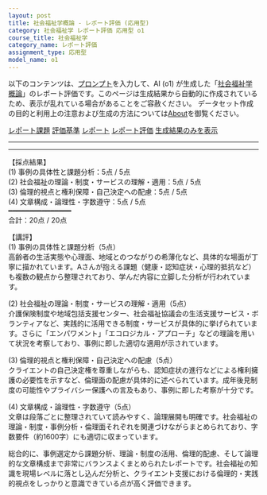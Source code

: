```yaml
---
layout: post
title: 社会福祉学概論 - レポート評価 (応用型)
category: 社会福祉学 レポート評価 応用型 o1
course_title: 社会福祉学
category_name: レポート評価
assignment_type: 応用型
model_name: o1
---
```


以下のコンテンツは、[プロンプト](https://github.com/takedatoshiyuki/synthetic_assignments/tree/main/generated/社会福祉学/o1/prompt_レポート評価-応用型.md)を入力して、AI (o1) が生成した「[社会福祉学概論](/contents/社会福祉学/)」のレポート評価です。このページは生成結果から自動的に作成されているため、表示が乱れている場合があることをご容赦ください。
データセット作成の目的と利用上の注意および生成の方法については[About](/About)を御覧ください。

[レポート課題](../レポート課題-応用型)
[評価基準](../評価基準-応用型)
[レポート](../レポート-応用型)
[レポート評価](../レポート評価-応用型)
[生成結果のみを表示](https://github.com/takedatoshiyuki/synthetic_assignments/tree/main/generated/社会福祉学/o1/レポート評価-応用型.md)
  

***
***
  
【採点結果】  
(1) 事例の具体性と課題分析：5点 / 5点  
(2) 社会福祉の理論・制度・サービスの理解・適用：5点 / 5点  
(3) 倫理的視点と権利保障・自己決定への配慮：5点 / 5点  
(4) 文章構成・論理性・字数遵守：5点 / 5点  
━━━━━━━━━━━━━━━  
合計：20点 / 20点  

【講評】  
(1) 事例の具体性と課題分析（5点）  
高齢者の生活実態や心理面、地域とのつながりの希薄化など、具体的な場面が丁寧に描かれています。Aさんが抱える課題（健康・認知症状・心理的抵抗など）も複数の観点から整理されており、学んだ内容に立脚した分析が行われています。

(2) 社会福祉の理論・制度・サービスの理解・適用（5点）  
介護保険制度や地域包括支援センター、社会福祉協議会の生活支援サービス・ボランティアなど、実践的に活用できる制度・サービスが具体的に挙げられています。さらに「エンパワメント」「エコロジカル・アプローチ」などの理論を用いて状況を考察しており、事例に即した適切な適用が示されています。

(3) 倫理的視点と権利保障・自己決定への配慮（5点）  
クライエントの自己決定権を尊重しながらも、認知症状の進行などによる権利擁護の必要性を示すなど、倫理面の配慮が具体的に述べられています。成年後見制度の可能性やプライバシー保護への言及もあり、事例に即した考察が十分です。

(4) 文章構成・論理性・字数遵守（5点）  
文章は段落ごとに整理されていて読みやすく、論理展開も明確です。社会福祉の理論・制度・事例分析・倫理面それぞれを関連づけながらまとめられており、字数要件（約1600字）にも適切に収まっています。

総合的に、事例選定から課題分析、理論・制度の活用、倫理的配慮、そして論理的な文章構成まで非常にバランスよくまとめられたレポートです。社会福祉の知識を現場レベルに落とし込んだ分析と、クライエント支援における倫理的・実践的視点をしっかりと意識できている点が高く評価できます。
